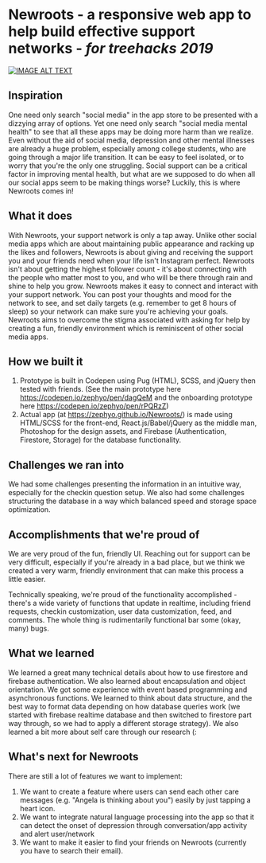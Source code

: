 # Newroots - a responsive web app to help build effective support networks - *for treehacks 2019*

[![IMAGE ALT TEXT](http://img.youtube.com/vi/_pA-kaYiR8Y/0.jpg)](http://www.youtube.com/watch?v=_pA-kaYiR8Y "Newroots")

## Inspiration
One need only search "social media" in the app store to be presented with a dizzying array of options. Yet one need only search "social media mental health" to see that all these apps may be doing more harm than we realize.  Even without the aid of social media, depression and other mental illnesses are already a huge problem, especially among college students, who are going through a major life transition. It can be easy to feel isolated, or to worry that you're the only one struggling. Social support can be a critical factor in improving mental health, but what are we supposed to do when all our social apps seem to be making things worse? Luckily, this is where Newroots comes in!

## What it does
With Newroots, your support network is only a tap away. Unlike other social media apps which are about maintaining public appearance and racking up the likes and followers, Newroots is about giving and receiving the support you and your friends need when your life isn't Instagram perfect. Newroots isn't about getting the highest follower count - it's about connecting with the people who matter most to you, and who will be there through rain and shine to help you grow.  Newroots makes it easy to connect and interact with your support network. You can post your thoughts and mood for the network to see, and set daily targets (e.g. remember to get 8 hours of sleep) so your network can make sure you're achieving your goals. Newroots aims to overcome the stigma associated with asking for help by creating a fun, friendly environment which is reminiscent of other social media apps. 

## How we built it
1. Prototype is built in Codepen using Pug (HTML), SCSS, and jQuery then tested with friends. (See the main prototype here https://codepen.io/zephyo/pen/dagQeM and the onboarding prototype here https://codepen.io/zephyo/pen/rPQRzZ)
2. Actual app (at https://zephyo.github.io/Newroots/) is made using HTML/SCSS for the front-end, React.js/Babel/jQuery as the middle man, Photoshop for the design assets, and Firebase (Authentication, Firestore, Storage) for the database functionality.


## Challenges we ran into
We had some challenges presenting the information in an intuitive way, especially for the checkin question setup. 
We also had some challenges structuring the database in a way which balanced speed and storage space optimization. 

## Accomplishments that we're proud of
We are very proud of the fun, friendly UI. Reaching out for support can be very difficult, especially if you're already in a bad place, but we think we created a very warm, friendly environment that can make this process a little easier. 

Technically speaking, we're proud of the functionality accomplished - there's a wide variety of functions that update in realtime, including friend requests, checkin customization, user data customization, feed, and comments. The whole thing is rudimentarily functional bar some (okay, many) bugs.

## What we learned
We learned a great many technical details about how to use firestore and firebase authentication. We also learned about encapsulation and object orientation. We got some experience with event based programming and asynchronous functions. We learned to think about data structure, and the best way to format data depending on how database queries work (we started with firebase realtime database and then switched to firestore part way through, so we had to apply a different storage strategy). We also learned a bit more about self care through our research (:

## What's next for Newroots
There are still a lot of features we want to implement: 
1. We want to create a feature where users can send each other care messages (e.g. "Angela is thinking about you") easily by just tapping a heart icon.
2. We want to integrate natural language processing into the app so that it can detect the onset of depression through conversation/app activity and alert user/network
3. We want to make it easier to find your friends on Newroots (currently you have to search their email). 
